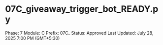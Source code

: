 # 07C_giveaway_trigger_bot_READY.py

Phase: 7
Module: C
Prefix: 07C_
Status: Approved
Last Updated: July 28, 2025 7:00 PM (GMT+5:30)